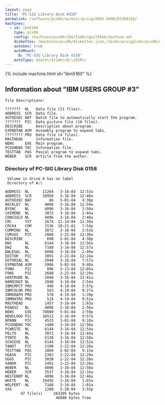 ```yaml
---
layout: page
title: "PC-SIG Library Disk #158"
permalink: /software/pcx86/sw/misc/pcsig/0001-0999/DISK0158/
machines:
  - id: ibm5160
    type: pcx86
    config: /machines/pcx86/ibm/5160/cga/256kb/machine.xml
    diskettes: /machines/pcx86/diskettes.json,/disks/pcsigdisks/pcx86/diskettes.json
    autoGen: true
    autoMount:
      B: "PC-SIG Library Disk 0158"
    autoType: $date\r$time\rB:\rDIR\r
---
```


{% include machine.html id="ibm5160" %}

## Information about "IBM USERS GROUP #3"

    File Descriptions:
    
    ???????  NL   Data file (21 files).
    ADDRESS  SCR  Data file.
    AUTOEXEC BAT  Batch file to automatically start the program.
    ???????  PIC  Data picture file (10 files).
    DESCRIBE      Description about program.
    EXPNDTAB ASM  Assembly program to expand tabs.
    ???????? PRO  Data file (4 files).
    MASTHEAD      Information file.
    NEWS     EXE  Main program.
    PCUGNEWS TOC  Information file.
    TESTTAB  PAS  Pascal program to expand tabs.
    WEBER    SCR  Article from the author.

### Directory of PC-SIG Library Disk 0158

     Volume in drive A has no label
     Directory of A:\

    ADDRESS  NL      11264   3-16-84  12:53a
    ADDRESS  SCR     10958   3-16-84  12:48a
    AUTOEXEC BAT        66   5-01-84   4:38p
    BECKLEY  NL       4096   3-16-84  12:59a
    BYSNC    NL       4096   3-16-84   2:50a
    CHIMENE  NL       3072   3-16-84   2:44a
    CONSIGLO NL       4096   3-16-84   2:48a
    CRC      TXT      2674  11-14-84  11:39a
    CRCK4    COM      1536  10-21-82   7:54p
    CUMMING  NL       3072   3-16-84   2:53a
    CURUGS   PIC      2868   2-22-84  12:30a
    DESCRIBE           690   5-01-84   4:38p
    DW1      NL       6144   3-16-84  12:56a
    DW2      NL       7168   3-16-84  12:57a
    DWLEGAL  NL       4096   3-16-84   2:49a
    EDITOR   PIC      3091   2-22-84  12:24a
    EDTORIAL NL       2048   3-16-84   7:57a
    EXPNDTAB ASM      3986   5-02-84   9:48a
    FONH     PIC       896   3-13-84  12:05a
    FONS     PIC      2680   2-22-84  12:29a
    GERTRUDE NL       2048   3-16-84  12:41a
    HARRINGT NL       2048   3-16-84   2:54a
    IBMCMPCT PRO       496   4-19-84   3:57p
    IBMCOLOR PRO       563   4-19-84   9:27a
    IBMGRAPH PRO       570   4-19-84   1:39p
    IBMMATRX PRO       519   4-19-84   9:51a
    MASTHEAD          1457   3-16-84   1:03a
    MINASI   NL       4096   3-16-84   2:56a
    NEWS     EXE     78080   5-01-84   2:59p
    NEWSLOGO PIC     16512   2-16-84   9:57a
    NPANN    PIC      4533   3-01-84   9:10a
    PCUGNEWS TOC      1480   3-16-84  12:50a
    PCWRITE  NL       6144   3-16-84  12:54a
    PELTO    NL       3072   3-16-84  12:44a
    PINTE    NL       5120   3-16-84  12:50a
    SCHIEVE  NL       6144   3-16-84  12:52a
    TANDT    PIC      2198   2-22-84  12:28a
    TESTTAB  PAS      1004   5-02-84   9:15a
    UGASK    PIC      2362   2-22-84  12:29a
    UGOS     PIC      3038   2-22-84  12:28a
    VANDR    PIC      3491   2-22-84  12:28a
    WEBER    NL       4096   3-16-84  12:58a
    WEBER    SCR      3537   3-16-84  12:16a
    WESTENDP NL       4096   3-16-84  12:46a
    WHITE    NL      19456   3-16-84   1:03a
    WOLPERT  NL       7168   3-16-84   1:01a
    XXX               1280   5-20-84   3:55p
           47 file(s)     263205 bytes
                           46080 bytes free
